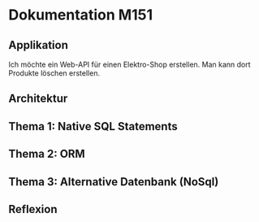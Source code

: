 # Dokumentation M151

## Applikation
Ich möchte ein Web-API für einen Elektro-Shop erstellen. Man kann dort Produkte löschen erstellen.
## Architektur

## Thema 1: Native SQL Statements

## Thema 2: ORM

## Thema 3: Alternative Datenbank (NoSql)

## Reflexion

 
